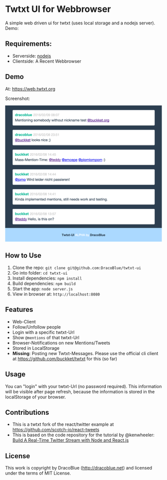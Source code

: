 # Twtxt UI for Webbrowser

A simple web driven ui for twtxt (uses local storage and a nodejs server). Demo:

## Requirements:

- Serverside: [nodejs](https://nodejs.org)
- Clientside: A Recent Webbrowser


## Demo

At: <https://web.twtxt.org>

Screenshot:

![twtxt-ui screenshot](./docs/screenshot.png)

## How to Use

1. Clone the repo: `git clone git@github.com:DracoBlue/twtxt-ui`
2. Go into folder: `cd twtxt-ui`
3. Install dependencies: `npm install`
4. Build dependencies: `npm build`
5. Start the app: `node server.js`
6. View in browser at: `http://localhost:8080`

## Features

* Web-Client
* Follow/Unfollow people
* Login with a specific twtxt-Url
* Show `@mentions` of that twtxt-Url
* Browser-Notifications on new Mentions/Tweets
* Stored in LocalStorage
* **Missing**: Posting new Twtxt-Messages. Please use the official cli client at <https://github.com/buckket/twtxt> for this (so far)

## Usage

You can "login" with your twtxt-Url (no password required). This information will be visible after page refresh,
because the information is stored in the localStorage of your browser.

## Contributions

* This is a twtxt fork of the react/twitter example at <https://github.com/scotch-io/react-tweets>
* This is based on the code repository for the tutorial by @kenwheeler: [Build A Real-Time Twitter Stream with Node and React.js](http://scotch.io/tutorials/javascript/build-a-real-time-twitter-stream-with-node-and-react-js)

## License

This work is copyright by DracoBlue (http://dracoblue.net) and licensed under the terms of MIT License.
